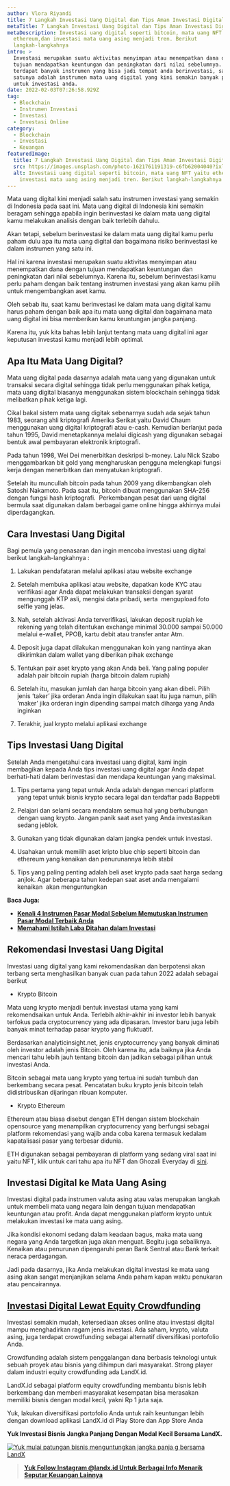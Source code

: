 ```yaml
---
author: Vlora Riyandi
title: 7 Langkah Investasi Uang Digital dan Tips Aman Investasi Digital
metaTitle: 7 Langkah Investasi Uang Digital dan Tips Aman Investasi Digital
metaDescription: Investasi uang digital seperti bitcoin, mata uang NFT yaitu
  ethereum,dan investasi mata uang asing menjadi tren. Berikut
  langkah-langkahnya
intro: >
  Investasi merupakan suatu aktivitas menyimpan atau menempatkan dana dengan
  tujuan mendapatkan keuntungan dan peningkatan dari nilai sebelumnya. Saat ini,
  terdapat banyak instrumen yang bisa jadi tempat anda berinvestasi, salah
  satunya adalah instrumen mata uang digital yang kini semakin banyak pilihannya
  untuk investasi anda.
date: 2022-02-03T07:26:58.929Z
tag:
  - Blockchain
  - Instrumen Investasi
  - Investasi
  - Investasi Online
category:
  - Blockchain
  - Investasi
  - Keuangan
featuredImage:
  title: 7 Langkah Investasi Uang Digital dan Tips Aman Investasi Digital
  src: https://images.unsplash.com/photo-1621761191319-c6fb62004040?ixlib=rb-1.2.1&ixid=MnwxMjA3fDB8MHxwaG90by1wYWdlfHx8fGVufDB8fHx8&auto=format&fit=crop&w=387&q=80
  alt: Investasi uang digital seperti bitcoin, mata uang NFT yaitu ethereum,dan
    investasi mata uang asing menjadi tren. Berikut langkah-langkahnya
---
```

Mata uang digital kini menjadi salah satu instrumen investasi yang semakin di Indonesia pada saat ini. Mata uang digital di Indonesia kini semakin beragam sehingga apabila ingin berinvestasi ke dalam mata uang digital kamu melakukan analisis dengan baik terlebih dahulu. 

Akan tetapi, sebelum berinvestasi ke dalam mata uang digital kamu perlu paham dulu apa itu mata uang digital dan bagaimana risiko berinvestasi ke dalam instrumen yang satu ini. 

Hal ini karena investasi merupakan suatu aktivitas menyimpan atau menempatkan dana dengan tujuan mendapatkan keuntungan dan peningkatan dari nilai sebelumnya. Karena itu, sebelum berinvestasi kamu perlu paham dengan baik tentang instrumen investasi yang akan kamu pilih untuk mengembangkan aset kamu.

Oleh sebab itu, saat kamu berinvestasi ke dalam mata uang digital kamu harus paham dengan baik apa itu mata uang digital dan bagaimana mata uang digital ini bisa memberikan kamu keuntungan jangka panjang. 

Karena itu, yuk kita bahas lebih lanjut tentang mata uang digital ini agar keputusan investasi kamu menjadi lebih optimal. 

## Apa Itu Mata Uang Digital?

Mata uang digital pada dasarnya adalah mata uang yang digunakan untuk transaksi secara digital sehingga tidak perlu menggunakan pihak ketiga, mata uang digital biasanya menggunakan sistem blockchain sehingga tidak melibatkan pihak ketiga lagi.

Cikal bakal sistem mata uang digitak sebenarnya sudah ada sejak tahun 1983, seorang ahli kriptografi Amerika Serikat yaitu David Chaum menggunakan uang digital kriptografi atau e-cash. Kemudian berlanjut pada tahun 1995, David menetapkannya melalui digicash yang digunakan sebagai bentuk awal pembayaran elektronik kriptografi. 

Pada tahun 1998, Wei Dei menerbitkan deskripsi b-money. Lalu Nick Szabo menggambarkan bit gold yang mengharuskan pengguna melengkapi fungsi kerja dengan menerbitkan dan menyatukan kriptografi. 

Setelah itu muncullah bitcoin pada tahun 2009 yang dikembangkan oleh Satoshi Nakamoto. Pada saat itu, bitcoin dibuat menggunakan SHA-256 dengan fungsi hash kriptografi.  Perkembangan pesat dari uang digital bermula saat digunakan dalam berbagai game online hingga akhirnya mulai diperdagangkan.

## Cara Investasi Uang Digital

Bagi pemula yang penasaran dan ingin mencoba investasi uang digital berikut langkah-langkahnya :

1. Lakukan pendafataran melalui aplikasi atau website exchange

2. Setelah membuka aplikasi atau website, dapatkan kode KYC atau verifikasi agar Anda dapat melakukan transaksi dengan syarat mengunggah KTP asli, mengisi data pribadi, serta  mengupload foto selfie yang jelas.

3. Nah, setelah aktivasi Anda terverifikasi, lakukan deposit rupiah ke rekening yang telah ditentukan exchange minimal 30.000 sampai 50.000 melalui e-wallet, PPOB, kartu debit atau transfer antar Atm.

4. Deposit juga dapat dilakukan menggunakan koin yang nantinya akan dikirimkan dalam wallet yang diberikan pihak exchange

5. Tentukan pair aset krypto yang akan Anda beli. Yang paling populer adalah pair bitcoin rupiah (harga bitcoin dalam rupiah)

6. Setelah itu, masukan jumlah dan harga bitcoin yang akan dibeli. Pilih jenis ‘taker’ jika orderan Anda ingin dilakukan saat itu juga namun, pilih ‘maker’ jika orderan ingin dipending sampai match diharga yang Anda inginkan

7. Terakhir, jual krypto melalui aplikasi exchange

## Tips Investasi Uang Digital

Setelah Anda mengetahui cara investasi uang digital, kami ingin membagikan kepada Anda tips investasi uang digital agar Anda dapat berhati-hati dalam berinvestasi dan mendapa keuntungan yang maksimal.

1. Tips pertama yang tepat untuk Anda adalah dengan mencari platform yang tepat untuk bisnis krypto secara legal dan terdaftar pada Bappebti

2. Pelajari dan selami secara mendalam semua hal yang berhubungan dengan uang krypto. Jangan panik saat aset yang Anda investasikan sedang jeblok.

3. Gunakan yang tidak digunakan dalam jangka pendek untuk investasi.

4. Usahakan untuk memilih aset kripto blue chip seperti bitcoin dan ethereum yang kenaikan dan penurunannya lebih stabil

5. Tips yang paling penting adalah beli aset krypto pada saat harga sedang anjlok. Agar beberapa tahun kedepan saat aset anda mengalami kenaikan  akan menguntungkan

**Baca Juga:**

* **[Kenali 4 Instrumen Pasar Modal Sebelum Memutuskan Instrumen Pasar Modal Terbaik Anda](https://landx.id/blog/kenali-4-instrumen-pasar-modal-sebelum-memutuskan-instrumen-pasar-modal-terbaik-anda/)**
* **[Memahami Istilah Laba Ditahan dalam Investasi](https://landx.id/blog/pahami-perbedaan-dividen-dan-capital-gain-sebelum-memulai-investasi/)**

## Rekomendasi Investasi Uang Digital

Investasi uang digital yang kami rekomendasikan dan berpotensi akan terbang serta menghasilkan banyak cuan pada tahun 2022 adalah sebagai berikut

* Krypto Bitcoin

Mata uang krypto menjadi bentuk investasi utama yang kami rekomendsaikan untuk Anda. Terlebih akhir-akhir ini investor lebih banyak terfokus pada cryptocurrency yang ada dipasaran. Investor baru juga lebih banyak minat terhadap pasar krypto yang fluktuatif. 

Berdasarkan analyticinsight.net, jenis cryptocurrency yang banyak diminati oleh investor adalah jenis Bitcoin. Oleh karena itu, ada baiknya jika Anda mencari tahu lebih jauh tentang bitcoin dan jadikan sebagai pilihan untuk investasi Anda. 

Bitcoin sebagai mata uang krypto yang tertua ini sudah tumbuh dan berkembang secara pesat. Pencatatan buku krypto jenis bitcoin telah didistribusikan dijaringan ribuan komputer.

* Krypto Ethereum

Ethereum atau biasa disebut dengan ETH dengan sistem blockchain opensource yang menampilkan cryptocurrency yang berfungsi sebagai platform rekomendasi yang wajib anda coba karena termasuk kedalam kapatalisasi pasar yang terbesar didunia.

ETH digunakan sebagai pembayaran di platform yang sedang viral saat ini yaitu NFT, klik untuk cari tahu apa itu NFT dan Ghozali Everyday di [sini](https://landx.id/blog/mengenal-apa-itu-nft-non-fungible-token/).

## Investasi Digital ke Mata Uang Asing

Investasi digital pada instrumen valuta asing atau valas merupakan langkah untuk membeli mata uang negara lain dengan tujuan mendapatkan keuntungan atau profit. Anda dapat menggunakan platform krypto untuk melakukan investasi ke mata uang asing. 

Jika kondisi ekonomi sedang dalam keadaan bagus, maka mata uang negara yang Anda targetkan juga akan menguat. Begitu juga sebaliknya. Kenaikan atau penurunan dipengaruhi peran Bank Sentral atau Bank terkait neraca perdagangan.

Jadi pada dasarnya, jika Anda melakukan digital investasi ke mata uang asing akan sangat menjanjikan selama Anda paham kapan waktu penukaran atau pencairannya.

## [Investasi Digital Lewat Equity Crowdfunding](https://landx.id/project/?utm_source=Blog&utm_medium=organic+keyword&utm_campaign=blog&utm_id=Blog)

[](https://landx.id/project/?utm_source=Blog&utm_medium=organic+keyword&utm_campaign=blog&utm_id=Blog)Investasi semakin mudah, ketersediaan akses online atau investasi digital mampu menghadirkan ragam jenis investasi. Ada saham, krypto, valuta asing, juga terdapat crowdfunding sebagai alternatif diversifikasi portofolio Anda.

Crowdfunding adalah sistem penggalangan dana berbasis teknologi untuk sebuah proyek atau bisnis yang dihimpun dari masyarakat. Strong player dalam industri equity crowdfunding ada LandX.id.

LandX.id sebagai platform equity crowdfunding membantu bisnis lebih berkembang dan memberi masyarakat kesempatan bisa merasakan memiliki bisnis dengan modal kecil, yakni Rp 1 juta saja.

Yuk, lakukan diversifikasi portofolio Anda untuk raih keuntungan lebih dengan download aplikasi LandX.id di Play Store dan App Store Anda

**Yuk Investasi Bisnis Jangka Panjang Dengan Modal Kecil Bersama LandX.**

[![Yuk mulai patungan bisnis menguntungkan jangka panja g bersama LandX](https://accountgram-production.sfo2.cdn.digitaloceanspaces.com/landx_ghost/2021/09/Equity-Crowdfunding-di-Indonesia-1--3.png)](https://landx.id/project/?utm_source=Blog&utm_medium=organic+keyword&utm_campaign=blog&utm_id=Blog)

> **[Yuk Follow Instagram @landx.id Untuk Berbagai Info Menarik Seputar Keuangan Lainnya](https://instagram.com/landx.id?utm_medium=copy_link)**